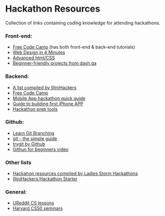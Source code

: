# Hackathon Resources
Collection of links containing coding knowledge for attending hackathons. 
<p>
<h3>Front-end:</h3>
<ul>
<li><a href="https://www.freecodecamp.com/map">Free Code Camp</a> (has both front-end & back-end tutorials)</li>
<li><a href="http://jgthms.com/web-design-in-4-minutes">Web Design in 4 Minutes</a></li>
<li><a href="http://learn.shayhowe.com/advanced-html-css">Advanced html/CSS</a></li>
<li><a href="https://dash.generalassemb.ly">Beginner-friendly projects from dash.ga</a></li>
</ul>
</p>
<p>
<h3>Backend:</h3>
<ul>
<li><a href="https://github.com/IlliniHackers/start-here/wiki/Backend-Development">A list compiled by IlliniHackers</a></li>
<li><a href="https://www.freecodecamp.com/map">Free Code Camp</a></li>
<li><a href="https://sendgrid.com/blog/mobile-app-hackathon-quickstart-guide/">Mobile App hackathon quick guide </a></li>  
<li><a href="https://sendgrid.com/blog/hackathon-your-first-iphone-app/">Guide to building first iPhone APP </a></li>  
<li><a href="https://sendgrid.com/blog/whats-hackathon-toolbox/">Hackathon prep tools </a></li> 
</ul>
</p>

<h3>Github:</h3>
<ul>
<li><a href="http://learngitbranching.js.org/">Learn Git Branching </a></li>
<li><a href="https://rogerdudler.github.io/git-guide/">git - the simple guide </a></li>
<li><a href="https://try.github.io/levels/1/challenges/1">trygit by Github </a></li></a></li>
<li><a href="https://www.youtube.com/watch?v=E8TXME3bzNs">Githun for beginners video </a></li>
</ul>

<h3>Other lists </h3>
<ul>
<li><a href="https://github.com/Ladies-Storm-Hackathons/Resources">Hackahon resources compiled by Ladies Storm Hackathons</a></li>
<li><a href="https://github.com/IlliniHackers/start-here">IlliniHackers Hackathon Starter</a></li>
</ul>

<h3>General:</h3>
<ul>
<li><a href="http://www.ureddit.com/category/23442/computer-science">UReddit CS lessons</a></li>
<li><a href="https://manual.cs50.net/seminars/">Harvard CS50 seminars</a></li>
</ul>
